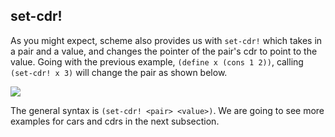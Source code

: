 ## set-cdr!

As you might expect, scheme also provides us with `set-cdr!` which takes in a
pair and a value, and changes the pointer of the pair's cdr to point to the
value. Going with the previous example, `(define x (cons 1 2))`, calling
`(set-cdr! x 3)` will change the pair as shown below.

![](/static/lab9-3.png)

The general syntax is `(set-cdr! <pair> <value>)`. We are going to see more
examples for cars and cdrs in the next subsection.

